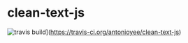 # clean-text-js

![travis build](https://travis-ci.org/antonioyee/clean-text-js.svg?branch=master)](https://travis-ci.org/antonioyee/clean-text-js)
